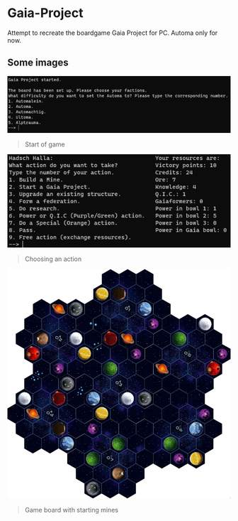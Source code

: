 # Gaia-Project
Attempt to recreate the boardgame Gaia Project for PC. Automa only for now.

## Some images
![Start of the game](https://github.com/Seawolf159/Gaia-Project/blob/master/Images/Github%20Images/Start%20of%20the%20game.png)
>Start of game

![Choosing an action](https://github.com/Seawolf159/Gaia-Project/blob/master/Images/Github%20Images/Choosing%20an%20action.png)
>Choosing an action

![Game board with starting mines](https://github.com/Seawolf159/Gaia-Project/blob/master/Images/Github%20Images/Game%20board%20with%20starting%20mines.png)
>Game board with starting mines
